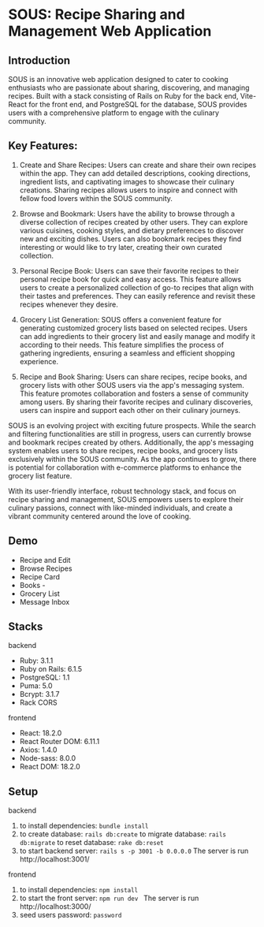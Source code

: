 # SOUS: Recipe Sharing and Management Web Application

## Introduction
SOUS is an innovative web application designed to cater to cooking enthusiasts who are passionate about sharing, discovering, and managing recipes. Built with a stack consisting of Rails on Ruby for the back end, Vite-React for the front end, and PostgreSQL for the database, SOUS provides users with a comprehensive platform to engage with the culinary community.

## Key Features:

1. Create and Share Recipes: Users can create and share their own recipes within the app. They can add detailed descriptions, cooking directions, ingredient lists, and captivating images to showcase their culinary creations. Sharing recipes allows users to inspire and connect with fellow food lovers within the SOUS community.

2. Browse and Bookmark: Users have the ability to browse through a diverse collection of recipes created by other users. They can explore various cuisines, cooking styles, and dietary preferences to discover new and exciting dishes. Users can also bookmark recipes they find interesting or would like to try later, creating their own curated collection.

3. Personal Recipe Book: Users can save their favorite recipes to their personal recipe book for quick and easy access. This feature allows users to create a personalized collection of go-to recipes that align with their tastes and preferences. They can easily reference and revisit these recipes whenever they desire.

4. Grocery List Generation: SOUS offers a convenient feature for generating customized grocery lists based on selected recipes. Users can add ingredients to their grocery list and easily manage and modify it according to their needs. This feature simplifies the process of gathering ingredients, ensuring a seamless and efficient shopping experience.

5. Recipe and Book Sharing: Users can share recipes, recipe books, and grocery lists with other SOUS users via the app's messaging system. This feature promotes collaboration and fosters a sense of community among users. By sharing their favorite recipes and culinary discoveries, users can inspire and support each other on their culinary journeys.

SOUS is an evolving project with exciting future prospects. While the search and filtering functionalities are still in progress, users can currently browse and bookmark recipes created by others. Additionally, the app's messaging system enables users to share recipes, recipe books, and grocery lists exclusively within the SOUS community. As the app continues to grow, there is potential for collaboration with e-commerce platforms to enhance the grocery list feature.

With its user-friendly interface, robust technology stack, and focus on recipe sharing and management, SOUS empowers users to explore their culinary passions, connect with like-minded individuals, and create a vibrant community centered around the love of cooking.

## Demo

- Recipe and Edit
![]()
- Browse Recipes
![]()
- Recipe Card
![]()
- Books
-[]()
- Grocery List
![]()
- Message Inbox
![]()

## Stacks

backend
- Ruby: 3.1.1
- Ruby on Rails: 6.1.5
- PostgreSQL: 1.1
- Puma: 5.0
- Bcrypt: 3.1.7 
- Rack CORS

frontend
- React: 18.2.0
- React Router DOM: 6.11.1 
- Axios: 1.4.0 
- Node-sass: 8.0.0
- React DOM: 18.2.0

## Setup

backend
1. to install dependencies:
`bundle install` 
2. to create database:
`rails db:create`
  to migrate database:
`rails db:migrate`
  to reset database:
`rake db:reset`
3. to start backend server:
`rails s -p 3001 -b 0.0.0.0`
The server is run http://localhost:3001/

frontend
1. to install dependencies:
`npm install`
2. to start the front server:
`npm run dev `
The server is run http://localhost:3000/
3. seed users password: `password`



